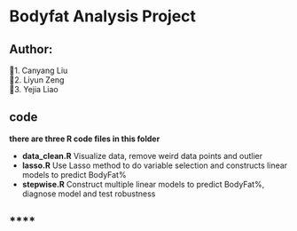 # Bodyfat Analysis Project
## **Author:**     
:boy:1. Canyang Liu    
:girl:2. Liyun Zeng  
:boy:3. Yejia Liao  

## **code**
**there are three R code files in this folder**
- **data_clean.R** Visualize data, remove weird data points and outlier
- **lasso.R**      Use Lasso method to do variable selection and constructs linear models to predict BodyFat%
- **stepwise.R**   Construct multiple linear models to predict BodyFat%, diagnose model and test robustness


## ****
